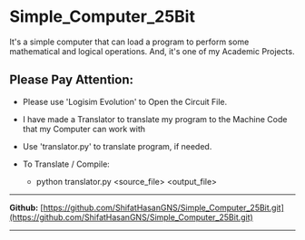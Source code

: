 # Simple_Computer_25Bit

It's a simple computer that can load a program to perform some mathematical and logical operations. And, it's one of my Academic Projects.

## Please Pay Attention:

- Please use 'Logisim Evolution' to Open the Circuit File.

- I have made a Translator to translate my program to the Machine Code that my Computer can work with

- Use 'translator.py' to translate program, if needed.

- To Translate / Compile:
  - python translator.py <source_file> <output_file>

---

**Github:** [https://github.com/ShifatHasanGNS/Simple_Computer_25Bit.git](https://github.com/ShifatHasanGNS/Simple_Computer_25Bit.git)

---
